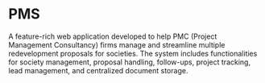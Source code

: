 # PMS
A feature-rich web application developed to help PMC (Project Management Consultancy) firms manage and streamline multiple redevelopment proposals for societies. The system includes functionalities for society management, proposal handling, follow-ups, project tracking, lead management, and centralized document storage. 
